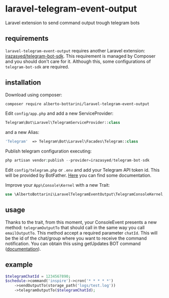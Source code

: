 # laravel-telegram-event-output
Laravel extension to send command output trough telegram bots

## requirements

`laravel-telegram-event-output` requires another Laravel extension: [irazasyed/telegram-bot-sdk](https://github.com/irazasyed/telegram-bot-sdk). This requirement is managed by Composer and you should don't care for it. Although this, some configurations of `telegram-bot-sdk` are required.

## installation

Download using composer:

```bash
composer require alberto-bottarini/laravel-telegram-event-output
```
    
Edit `config/app.php` and add a new ServiceProvider:
```php
Telegram\Bot\Laravel\TelegramServiceProvider::class
```
    
and a new Alias:

```php
'Telegram'  => Telegram\Bot\Laravel\Facades\Telegram::class
```
    
Publish telegram configuration executing:

```php
php artisan vendor:publish --provider=irazasyed/telegram-bot-sdk
```
    
Edit `config/telegram.php` or `.env` and add your Telegram API token id. This will be provided by BotFather. [Here](https://core.telegram.org/bots) you can find some documentation.
    
Improve your `App\Console\Kernel` with a new Trait:

```php
use \AlbertoBottarini\LaravelTelegramEventOutput\TelegramConsoleKernel;
```
     
## usage

Thanks to the trait, from this moment, your ConsoleEvent presents a new method: `telegramOutputTo` that should call in the same way you call `emailOutputTo`. This method accept a required parameter `chatId`. This will be the id of the chat/group where you want to receive the command notification. You can obtain this using getUpdates BOT command ([documentation](https://core.telegram.org/bots/api)).

## example

```php
$telegramChatId = 1234567890;
$schedule->command('inspire')->cron('* * * * *')
    ->sendOutputTo(storage_path('logs/test.log'))
    ->telegramOutputTo($telegramChatId);
```